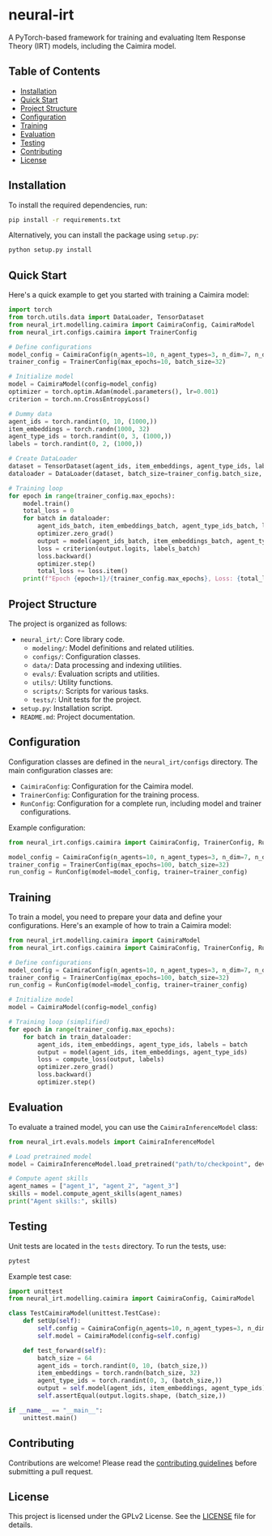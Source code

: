 # neural-irt

A PyTorch-based framework for training and evaluating Item Response Theory (IRT) models, including the Caimira model.

## Table of Contents

- [Installation](#installation)
- [Quick Start](#quick-start)
- [Project Structure](#project-structure)
- [Configuration](#configuration)
- [Training](#training)
- [Evaluation](#evaluation)
- [Testing](#testing)
- [Contributing](#contributing)
- [License](#license)

## Installation

To install the required dependencies, run:

```bash
pip install -r requirements.txt
```

Alternatively, you can install the package using `setup.py`:

```bash
python setup.py install
```

## Quick Start

Here's a quick example to get you started with training a Caimira model:

```python
import torch
from torch.utils.data import DataLoader, TensorDataset
from neural_irt.modelling.caimira import CaimiraConfig, CaimiraModel
from neural_irt.configs.caimira import TrainerConfig

# Define configurations
model_config = CaimiraConfig(n_agents=10, n_agent_types=3, n_dim=7, n_dim_item_embed=32)
trainer_config = TrainerConfig(max_epochs=10, batch_size=32)

# Initialize model
model = CaimiraModel(config=model_config)
optimizer = torch.optim.Adam(model.parameters(), lr=0.001)
criterion = torch.nn.CrossEntropyLoss()

# Dummy data
agent_ids = torch.randint(0, 10, (1000,))
item_embeddings = torch.randn(1000, 32)
agent_type_ids = torch.randint(0, 3, (1000,))
labels = torch.randint(0, 2, (1000,))

# Create DataLoader
dataset = TensorDataset(agent_ids, item_embeddings, agent_type_ids, labels)
dataloader = DataLoader(dataset, batch_size=trainer_config.batch_size, shuffle=True)

# Training loop
for epoch in range(trainer_config.max_epochs):
    model.train()
    total_loss = 0
    for batch in dataloader:
        agent_ids_batch, item_embeddings_batch, agent_type_ids_batch, labels_batch = batch
        optimizer.zero_grad()
        output = model(agent_ids_batch, item_embeddings_batch, agent_type_ids_batch)
        loss = criterion(output.logits, labels_batch)
        loss.backward()
        optimizer.step()
        total_loss += loss.item()
    print(f"Epoch {epoch+1}/{trainer_config.max_epochs}, Loss: {total_loss/len(dataloader)}")
```

## Project Structure

The project is organized as follows:

- `neural_irt/`: Core library code.
  - `modeling/`: Model definitions and related utilities.
  - `configs/`: Configuration classes.
  - `data/`: Data processing and indexing utilities.
  - `evals/`: Evaluation scripts and utilities.
  - `utils/`: Utility functions.
  - `scripts/`: Scripts for various tasks.
  - `tests/`: Unit tests for the project.
- `setup.py`: Installation script.
- `README.md`: Project documentation.

## Configuration

Configuration classes are defined in the `neural_irt/configs` directory. The main configuration classes are:

- `CaimiraConfig`: Configuration for the Caimira model.
- `TrainerConfig`: Configuration for the training process.
- `RunConfig`: Configuration for a complete run, including model and trainer configurations.

Example configuration:

```python
from neural_irt.configs.caimira import CaimiraConfig, TrainerConfig, RunConfig

model_config = CaimiraConfig(n_agents=10, n_agent_types=3, n_dim=7, n_dim_item_embed=32)
trainer_config = TrainerConfig(max_epochs=100, batch_size=32)
run_config = RunConfig(model=model_config, trainer=trainer_config)
```

## Training

To train a model, you need to prepare your data and define your configurations. Here's an example of how to train a Caimira model:

```python
from neural_irt.modelling.caimira import CaimiraModel
from neural_irt.configs.caimira import CaimiraConfig, TrainerConfig, RunConfig

# Define configurations
model_config = CaimiraConfig(n_agents=10, n_agent_types=3, n_dim=7, n_dim_item_embed=32)
trainer_config = TrainerConfig(max_epochs=100, batch_size=32)
run_config = RunConfig(model=model_config, trainer=trainer_config)

# Initialize model
model = CaimiraModel(config=model_config)

# Training loop (simplified)
for epoch in range(trainer_config.max_epochs):
    for batch in train_dataloader:
        agent_ids, item_embeddings, agent_type_ids, labels = batch
        output = model(agent_ids, item_embeddings, agent_type_ids)
        loss = compute_loss(output, labels)
        optimizer.zero_grad()
        loss.backward()
        optimizer.step()
```

## Evaluation

To evaluate a trained model, you can use the `CaimiraInferenceModel` class:

```python
from neural_irt.evals.models import CaimiraInferenceModel

# Load pretrained model
model = CaimiraInferenceModel.load_pretrained("path/to/checkpoint", device="cpu")

# Compute agent skills
agent_names = ["agent_1", "agent_2", "agent_3"]
skills = model.compute_agent_skills(agent_names)
print("Agent skills:", skills)
```

## Testing

Unit tests are located in the `tests` directory. To run the tests, use:

```bash
pytest
```

Example test case:

```python
import unittest
from neural_irt.modelling.caimira import CaimiraConfig, CaimiraModel

class TestCaimiraModel(unittest.TestCase):
    def setUp(self):
        self.config = CaimiraConfig(n_agents=10, n_agent_types=3, n_dim=7, n_dim_item_embed=32)
        self.model = CaimiraModel(config=self.config)

    def test_forward(self):
        batch_size = 64
        agent_ids = torch.randint(0, 10, (batch_size,))
        item_embeddings = torch.randn(batch_size, 32)
        agent_type_ids = torch.randint(0, 3, (batch_size,))
        output = self.model(agent_ids, item_embeddings, agent_type_ids)
        self.assertEqual(output.logits.shape, (batch_size,))

if __name__ == "__main__":
    unittest.main()
```

## Contributing

Contributions are welcome! Please read the [contributing guidelines](CONTRIBUTING.md) before submitting a pull request.

## License

This project is licensed under the GPLv2 License. See the [LICENSE](LICENSE) file for details.